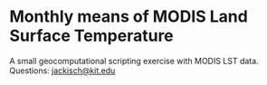 # Monthly means of MODIS Land Surface Temperature
A small geocomputational scripting exercise with MODIS LST data.
Questions: jackisch@kit.edu
